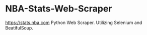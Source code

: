 # NBA-Stats-Web-Scraper
https://stats.nba.com Python Web Scraper. Utilizing Selenium and BeatifulSoup.


